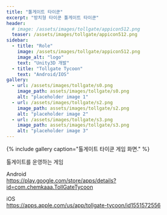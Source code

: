 ```yaml
---
title: "톨게이트 타이쿤"
excerpt: "방치형 타이쿤 톨게이트 타이쿤"
header:
  # image: /assets/images/tollgate/appicon512.png
  teaser: /assets/images/tollgate/appicon512.png
sidebar:
  - title: "Role"
    image: /assets/images/tollgate/appicon512.png
    image_alt: "logo"
    text: "Unity3D 개발"
  - title: "Tollgate Tycoon"
    text: "Android/IOS"
gallery:
  - url: /assets/images/tollgate/s0.png
    image_path: assets/images/tollgate/s0.png
    alt: "placeholder image 1"
  - url: /assets/images/tollgate/s2.png
    image_path: assets/images/tollgate/s2.png
    alt: "placeholder image 2"
  - url: /assets/images/tollgate/s3.png
    image_path: assets/images/tollgate/s3.png
    alt: "placeholder image 3"
---
```


{% include gallery caption="톨게이트 타이쿤 게임 화면." %}

톨게이트를 운영하는 게임

  Android  
  <https://play.google.com/store/apps/details?id=com.chemkaaa.TollGateTycoon>  
    
  iOS  
  <https://apps.apple.com/us/app/tollgate-tycoon/id1551572556>  